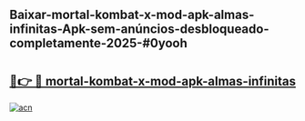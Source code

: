## Baixar-mortal-kombat-x-mod-apk-almas-infinitas-Apk-sem-anúncios-desbloqueado-completamente-2025-#0yooh

# <h2><a href="https://ainizakaria.my?title=mortal-kombat-x-mod-apk-almas-infinitas&ref=20M">🔗👉 🔴 mortal-kombat-x-mod-apk-almas-infinitas</a></h2>

[![acn](https://github.com/user-attachments/assets/0f9c940e-d8b0-45ae-aac7-cd30a18b3e1c)](https://ainizakaria.my?title=mortal-kombat-x-mod-apk-almas-infinitas&ref=20M)

